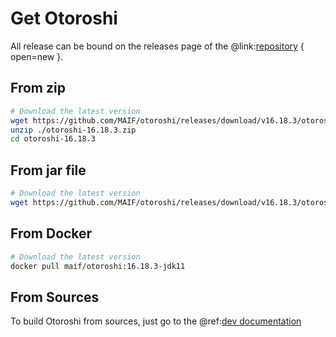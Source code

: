 # Get Otoroshi

All release can be bound on the releases page of the @link:[repository](https://github.com/MAIF/otoroshi/releases) { open=new }.

## From zip

```sh
# Download the latest version
wget https://github.com/MAIF/otoroshi/releases/download/v16.18.3/otoroshi-16.18.3.zip
unzip ./otoroshi-16.18.3.zip
cd otoroshi-16.18.3
```

## From jar file

```sh
# Download the latest version
wget https://github.com/MAIF/otoroshi/releases/download/v16.18.3/otoroshi.jar
```

## From Docker

```sh
# Download the latest version
docker pull maif/otoroshi:16.18.3-jdk11
```

## From Sources

To build Otoroshi from sources, just go to the @ref:[dev documentation](../dev.md)
